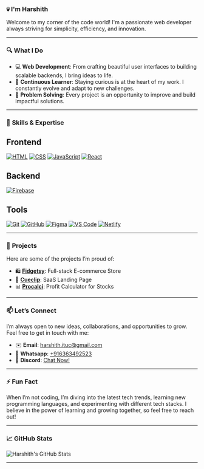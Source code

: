 ### 💀  I'm Harshith ###  

Welcome to my corner of the code world! I'm a passionate web developer always striving for simplicity, efficiency, and innovation.

---

### 🔍 **What I Do**

- 💻 **Web Development**: From crafting beautiful user interfaces to building scalable backends, I bring ideas to life.
- 🧠 **Continuous Learner**: Staying curious is at the heart of my work. I constantly evolve and adapt to new challenges.
- 🎯 **Problem Solving**: Every project is an opportunity to improve and build impactful solutions.

---

### 🚀 **Skills & Expertise**

**Frontend**
--

[![HTML](https://img.shields.io/badge/HTML5-E34F26?style=for-the-badge&logo=html5&logoColor=white)](https://developer.mozilla.org/en-US/docs/Web/HTML)
[![CSS](https://img.shields.io/badge/CSS3-1572B6?style=for-the-badge&logo=css3&logoColor=white)](https://developer.mozilla.org/en-US/docs/Web/CSS)
[![JavaScript](https://img.shields.io/badge/JavaScript-F7DF1E?style=for-the-badge&logo=javascript&logoColor=black)](https://developer.mozilla.org/en-US/docs/Web/JavaScript)
[![React](https://img.shields.io/badge/React-20232A?style=for-the-badge&logo=react&logoColor=61DAFB)](https://reactjs.org/)

**Backend**
--
[![Firebase](https://img.shields.io/badge/Firebase-FFCA28?style=for-the-badge&logo=firebase&logoColor=black)](https://firebase.google.com/)

**Tools**
--
[![Git](https://img.shields.io/badge/Git-F05032?style=for-the-badge&logo=git&logoColor=white)](https://git-scm.com/)
[![GitHub](https://img.shields.io/badge/GitHub-181717?style=for-the-badge&logo=github&logoColor=white)](https://github.com/)
[![Figma](https://img.shields.io/badge/Figma-F24E1E?style=for-the-badge&logo=figma&logoColor=white)](https://www.figma.com/)
[![VS Code](https://img.shields.io/badge/VS_Code-007ACC?style=for-the-badge&logo=visual-studio-code&logoColor=white)](https://code.visualstudio.com/)
[![Netlify](https://img.shields.io/badge/Netlify-00C7B7?style=for-the-badge&logo=netlify&logoColor=white)](https://www.netlify.com/)



---

### 💼 **Projects**

Here are some of the projects I’m proud of:

- 🛍️ **[Fidgetsy](https://fidgetsy.shop)**: Full-stack E-commerce Store
- 🎥 **[Cueclip](https://cueclip.netlify.app)**: SaaS Landing Page
- 📊 **[Procalci](https://procalci.netlify.app)**: Profit Calculator for Stocks
---

### 📫 **Let’s Connect**

I’m always open to new ideas, collaborations, and opportunities to grow. Feel free to get in touch with me:

- ✉️ **Email**: [harshith.ituc@gmail.com](mailto:harshith.ituc@gmail.com)
- 📱 **Whatsapp**: [+916363492523](https://wa.me/6363492523)
- 💬 **Discord**: [Chat Now!](https://discord.com/users/techno1016)


---

### ⚡ **Fun Fact**

When I’m not coding, I’m diving into the latest tech trends, learning new programming languages, and experimenting with different tech stacks. I believe in the power of learning and growing together, so feel free to reach out!

---

### 📈 **GitHub Stats**

![Harshith's GitHub Stats](https://github-readme-stats.vercel.app/api?username=ItachiPrime&show_icons=true&hide_title=true&count_private=true&hide=prs&theme=radical)

---
